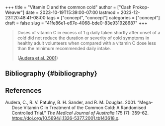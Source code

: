 +++
title = "Vitamin C and the common cold"
author = ["Cash Prokop-Weaver"]
date = 2023-10-19T15:39:00-07:00
lastmod = 2023-12-23T20:48:41-08:00
tags = ["concept", "concept"]
categories = ["concept"]
draft = false
slug = "41fe86e1-e67e-4068-bde0-83e931928687"
+++

> Doses of vitamin C in excess of 1 g daily taken shortly after onset of a cold did not reduce the duration or severity of cold symptoms in healthy adult volunteers when compared with a vitamin C dose less than the minimum recommended daily intake.
>
> (<a href="#citeproc_bib_item_1">Audera et al. 2001</a>)


## Bibliography {#bibliography}

## References

<style>.csl-entry{text-indent: -1.5em; margin-left: 1.5em;}</style><div class="csl-bib-body">
  <div class="csl-entry"><a id="citeproc_bib_item_1"></a>Audera, C., R. V. Patulny, B. H. Sander, and R. M. Douglas. 2001. “Mega-Dose Vitamin C in Treatment of the Common Cold: A Randomised Controlled Trial.” <i>The Medical Journal of Australia</i> 175 (7): 359–62. <a href="https://doi.org/10.5694/j.1326-5377.2001.tb143618.x">https://doi.org/10.5694/j.1326-5377.2001.tb143618.x</a>.</div>
</div>
